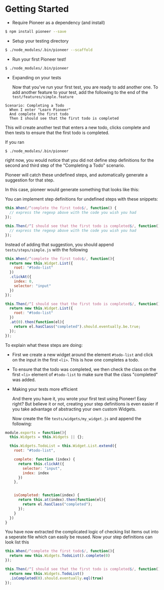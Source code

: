 # Getting Started

- Require Pioneer as a dependency (and install)

```bash
$ npm install pioneer --save
```

- Setup your testing directory

```bash
$ ./node_modules/.bin/pioneer --scaffold
```

- Run your first Pioneer test!

```bash
$ ./node_modules/.bin/pioneer
```

- Expanding on your tests


  Now that you've run your first test, you are ready to add another one.
  To add another feature to your test, add the following to the end of the `test/features/simple.feature`

```gherkin
Scenario: Completing a Todo
  When I enter "Learn Pioneer"
  And complete the first todo
  Then I should see that the first todo is completed
```

  This will create another test that enters a new todo, clicks complete and then tests to ensure that the first todo is completed.

  If you ran

```bash
$ ./node_modules/.bin/pioneer
```

  right now, you would notice that you did not define step definitions for the second and third step of the "Completing a Todo" scenario.

  Pioneer will catch these undefined steps, and automatically generate a suggestion for that step.

  In this case, pioneer would generate something that looks like this:

  You can implement step definitions for undefined steps with these snippets:

```js
this.When(/^complete the first todo$/, function() {
  // express the regexp above with the code you wish you had
});

this.Then(/^I should see that the first todo is completed$/, function() {
  // express the regexp above with the code you wish you had
});
```

  Instead of adding that suggestion, you should append `tests/steps/simple.js` with the following

```js
this.When(/^complete the first todo$/, function(){
  return new this.Widget.List({
    root: "#todo-list"
  })
  .clickAt({
    index: 0,
    selector: "input"
  })
});

this.Then(/^I should see that the first todo is completed$/, function() {
  return new this.Widget.List({
    root: "#todo-list"
  })
  .at(0).then(function(el){
    return el.hasClass("completed").should.eventually.be.true;
  });
});
```

  To explain what these steps are doing:
   - First we create a new widget around the element `#todo-list` and click on the input in the first `<li>`. This is how one completes a todo.
   - To ensure that the todo was completed, we then check the class on the first `<li>` element of `#todo-list` to make sure that the class "completed" was added.

- Making your tests more efficient


  And there you have it, you wrote your first test using Pioneer! Easy right? But believe it or not, creating your step definitions is even easier if you take advantage of abstracting your own custom Widgets.

  Now create the file `tests/widgets/my_widget.js` and append the following:

```js
module.exports = function(){
  this.Widgets = this.Widgets || {};

  this.Widgets.TodoList = this.Widget.List.extend({
    root: "#todo-list",

    complete: function (index) {
      return this.clickAt({
        selector: "input",
        index: index
      })
    },


    isCompleted: function(index) {
      return this.at(index).then(function(el){
        return el.hasClass("completed");
      });
    }
  })
}
```

  You have now extracted the complicated logic of checking list items out into a seperate file which can easily be reused. Now your step definitions can look list this

```js
this.When(/^complete the first todo$/, function(){
  return new this.Widgets.TodoList().complete(0)
});

this.Then(/^I should see that the first todo is completed$/, function() {
  return new this.Widgets.TodoList()
  .isCompleted(0).should.eventually.eql(true)
});
```
